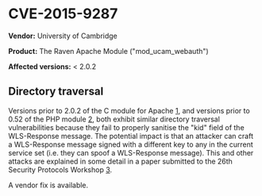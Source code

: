 # CVE-2015-9287

**Vendor:** University of Cambridge

**Product:** The Raven Apache Module ("mod_ucam_webauth")

**Affected versions:** < 2.0.2

## Directory traversal

Versions prior to 2.0.2 of the C module for Apache [1](https://github.com/cambridgeuniversity/mod_ucam_webauth/commit/dd4fedbe8192e3b147d9cfe05c8373b2fd8c195e#diff-db9058c9017dbde922e625e3be2d6557), and versions prior to 0.52 of the PHP module [2](https://github.com/cambridgeuniversity/ucam-webauth-php/commit/cd471c38612941c213716d4b7dd2dceff607bd04#diff-48bcdf5cb926243bf258df83114dd4e9), both exhibit similar directory traversal vulnerabilities because they fail to properly sanitise the "kid" field of the WLS-Response message. The potential impact is that an attacker can craft a WLS-Response message signed with a different key to any in the current service set (i.e. they can spoof a WLS-Response message). This and other attacks are explained in some detail in a paper submitted to the 26th Security Protocols Workshop [3](https://doi.org/10.1007/978-3-030-03251-7_1).

A vendor fix is available.

